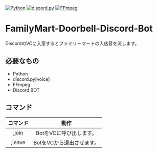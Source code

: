 [![Python](https://img.shields.io/badge/Python-3.10-blue)](https://www.python.org/)
[![discord.py](https://img.shields.io/badge/discord.py-1.7.3-yellow)](https://discordpy.readthedocs.io/ja/latest/index.html)
[![FFmpeg](https://img.shields.io/badge/FFmpeg-4.2.4-red)](https://ffmpeg.org/)

# FamilyMart-Doorbell-Discord-Bot
DiscordのVCに入室するとファミリーマートの入店音を流します。

## 必要なもの
+ Python
+ discord.py[voice]
+ FFmpeg
+ Discord BOT

## コマンド
|コマンド|動作|
|:-:|:-:|
|;join|BotをVCに呼び出します。|
|;leave|BotをVCから退出させます。|
